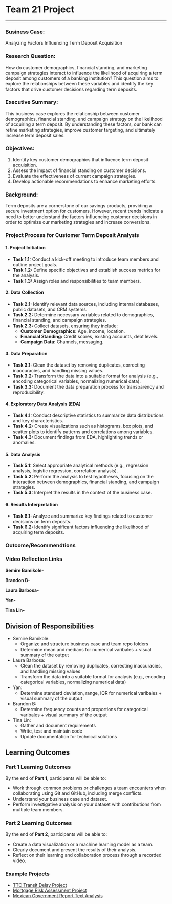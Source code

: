 # Team 21 Project

---

### Business Case: 
Analyzing Factors Influencing Term Deposit Acquisition

### Research Question: 
How do customer demographics, financial standing, and marketing campaign strategies interact to influence the likelihood of acquiring a term deposit among customers of a banking institution?
This question aims to explore the relationships between these variables and identify the key factors that drive customer decisions regarding term deposits.

### Executive Summary:
This business case explores the relationship between customer demographics, financial standing, and campaign strategy on the likelihood of acquiring a term deposit. By understanding these factors, our bank can refine marketing strategies, improve customer targeting, and ultimately increase term deposit sales.

### Objectives:
1. Identify key customer demographics that influence term deposit acquisition.
2. Assess the impact of financial standing on customer decisions. 
3. Evaluate the effectiveness of current campaign strategies. 
4. Develop actionable recommendations to enhance marketing efforts.

### Background:
Term deposits are a cornerstone of our savings products, providing a secure investment option for customers. However, recent trends indicate a need to better understand the factors influencing customer decisions in order to optimize our marketing strategies and increase conversions.


### Project Process for Customer Term Deposit Analysis

#### **1. Project Initiation**  
- **Task 1.1:** Conduct a kick-off meeting to introduce team members and outline project goals.  
- **Task 1.2:** Define specific objectives and establish success metrics for the analysis.  
- **Task 1.3:** Assign roles and responsibilities to team members.  

#### **2. Data Collection**  
- **Task 2.1:** Identify relevant data sources, including internal databases, public datasets, and CRM systems.  
- **Task 2.2:** Determine necessary variables related to demographics, financial standing, and campaign strategies.  
- **Task 2.3:** Collect datasets, ensuring they include:  
  - **Customer Demographics:** Age, income, location.  
  - **Financial Standing:** Credit scores, existing accounts, debt levels.  
  - **Campaign Data:** Channels, messaging.  

#### **3. Data Preparation**  
- **Task 3.1:** Clean the dataset by removing duplicates, correcting inaccuracies, and handling missing values.  
- **Task 3.2:** Transform the data into a suitable format for analysis (e.g., encoding categorical variables, normalizing numerical data).  
- **Task 3.3:** Document the data preparation process for transparency and reproducibility.  

#### **4. Exploratory Data Analysis (EDA)**  
- **Task 4.1:** Conduct descriptive statistics to summarize data distributions and key characteristics.  
- **Task 4.2:** Create visualizations such as histograms, box plots, and scatter plots to identify patterns and correlations among variables.  
- **Task 4.3:** Document findings from EDA, highlighting trends or anomalies.   

#### **5. Data Analysis**  
- **Task 5.1:** Select appropriate analytical methods (e.g., regression analysis, logistic regression, correlation analysis).  
- **Task 5.2:** Perform the analysis to test hypotheses, focusing on the interaction between demographics, financial standing, and campaign strategies.  
- **Task 5.3:** Interpret the results in the context of the business case.  

#### **6. Results Interpretation**  
- **Task 6.1:** Analyze and summarize key findings related to customer decisions on term deposits.  
- **Task 6.2:** Identify significant factors influencing the likelihood of acquiring term deposits.  


### Outcome/Recommendtions 











### Video Reflection Links

**Semire Bamikole-**

**Brandon B-**

**Laura Barbosa-**

**Yan-**

**Tina Lin-**


## Division of Responsibilities

* Semire Bamikole:
  * Organize and structure business case and team repo folders
  * Determine mean and medians for numerical varibales + visual summary of the output
* Laura Barbosa:
  * Clean the dataset by removing duplicates, correcting inaccuracies, and handling missing values
  * Transform the data into a suitable format for analysis (e.g., encoding categorical variables, normalizing numerical data)
* Yan:
  * Determine standard deviation, range, IQR for numerical varibales + visual summary of the output
* Brandon B:
  * Determine frequency counts and proportions for categorical varibales + visual summary of the output
* Tina Lin:
  * Gather and document requirements
  * Write, test and maintain code
  * Update documentation for technical solutions
 
## Learning Outcomes

### Part 1 Learning Outcomes
By the end of **Part 1**, participants will be able to:
* Work through common problems or challenges a team encounters when collaborating using Git and GitHub, including merge conflicts.
* Understand your business case and dataset.
* Perform investigative analysis on your dataset with contributions from multiple team members.

### Part 2 Learning Outcomes
By the end of **Part 2**, participants will be able to:
* Create a data visualization or a machine learning model as a team.
* Clearly document and present the results of their analysis.
* Reflect on their learning and collaboration process through a recorded video.

### Example Projects

* [TTC Transit Delay Project](https://github.com/JasonYao3/TTC_transit_delay_proj)
* [Mortgage Risk Assessment Project](https://github.com/movcha/team_project)
* [Mexican Government Report Text Analysis](https://github.com/PhantomInsights/mexican-government-report)

